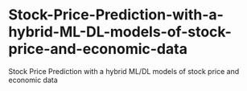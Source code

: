 # Stock-Price-Prediction-with-a-hybrid-ML-DL-models-of-stock-price-and-economic-data
Stock Price Prediction with a hybrid ML/DL models of stock price and economic data
